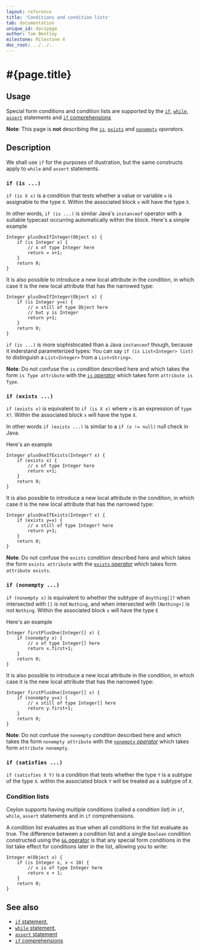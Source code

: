 ```yaml
---
layout: reference
title: 'Conditions and condition lists'
tab: documentation
unique_id: docspage
author: Tom Bentley
milestone: Milestone 4
doc_root: ../../..
---
```


# #{page.title}

## Usage

Special form conditions and condition lists are supported 
by the 
[`if`](../if), 
[`while`](../while), 
[`assert`](../assert) statements and 
[`if` comprehensions](../../expression/comprehension)

**Note**: This page is **not** describing the 
[`is`](../../operator/is), 
[`exists`](../../operator/exists) and 
[`nonempty`](../../operator/nonempty)
 *operators*.

## Description

We shall use `if` for the purposes of illustration, but the same constructs 
apply to `while` and `assert` statements.

### `if (is ...)`

`if (is X x)` is a condition that tests whether a value or variable `x` is 
assignable to the type `X`. Within the associated block `x` will have the 
type `X`.

In other words, `if (is ...)` is similar Java's `instanceof` operator
with a suitable typecast occurring automatically within the block. 
Here's a simple example

    Integer plusOneIfInteger(Object x) {
        if (is Integer x) {
            // x of type Integer here
            return = x+1;
        }
        return 0;
    } 

It is also possible to introduce a new local attribute in the condition, in 
which case it is the new local attribute that has the narrowed type:

    Integer plusOneIfInteger(Object x) {
        if (is Integer y=x) {
            // x still of type Object here
            // but y is Integer
            return y+1;
        }
        return 0;
    } 

`if (is ...)` is more sophistocated than a Java `instanceof` though, 
because it inderstand parameterized types: You can say 
`if (is List<Integer> list)` to distinguish a `List<Integer>` from a 
`List<String>`.

**Note**: Do not confuse the `is` *condition* described here and which takes 
the form `is Type attribute` with the [`is` *operator*](../../operator/is) which 
takes form `attribute is Type`.


### `if (exists ...)`

`if (exists x)` is equivalent to `if (is X x)` where `x` is an expression 
of `type X?`. Within the associated block `x` will have the type `X`.

In other words `if (exists ...)` is similar to a `if (x != null)` null check in 
Java.

Here's an example

    Integer plusOneIfExists(Integer? x) {
        if (exists x) {
            // x of type Integer here
            return x+1;
        }
        return 0;
    } 

It is also possible to introduce a new local attribute in the condition, in 
which case it is the new local attribute that has the narrowed type:

    Integer plusOneIfExists(Integer? x) {
        if (exists y=x) {
            // x still of type Integer? here
            return y+1;
        }
        return 0;
    } 

**Note**: Do not confuse the `exists` *condition* described here 
and which takes the form `exists attribute` with the 
[`exists` *operator*](../../operator/exists) which 
takes form `attribute exists`.

### `if (nonempty ...)`

`if (nonempty x)` is equivalent to whether the subtype of `Anything[]?` when 
intersected with `[]`  is not `Nothing`, and when intersected with 
`[Nothing+]` is not `Nothing`. Within 
the associated block `x` will have the type `E`

Here's an example

    Integer firstPlusOne(Integer[] x) {
        if (nonempty x) {
            // x of type Integer[] here
            return x.first+1;
        }
        return 0;
    } 

It is also possible to introduce a new local attribute in the condition, in 
which case it is the new local attribute that has the narrowed type:

    Integer firstPlusOne(Integer[] x) {
        if (nonempty y=x) {
            // x still of type Integer[] here
            return y.first+1;
        }
        return 0;
    } 

**Note**: Do not confuse the `nonempty` *condition* described here 
and which takes the form `nonempty attribute` with the 
[`nonempty` *operator*](../../operator/nonempty) which 
takes form `attribute nonempty`.

### `if (satisfies ...)`

<!-- m6 -->

`if (satisfies X Y)` is a condition that tests whether the type `Y` is a 
subtype of the type `X`. within the associated block `Y` will be treated 
as a subtype of `X`.

### Condition lists

<!-- m4 -->

Ceylon supports having multiple conditions (called a *condition list*) 
in `if`, `while`, `assert` statements and in `if` comprehensions. 

A condition list evaluates as true when all conditions in the list evaluate as 
true. The difference between a 
condition list and a single `Boolean` condition constructed using the 
[`&&` operator](../../operator/and/)
is that any special form conditions in the list take effect for conditions 
later in the list, allowing you to write:

    Integer m(Object x) {
        if (is Integer x, x < 10) {
            // x is of type Integer here
            return x + 1;
        }
        return 0;
    }

## See also

* [`if` statement](../if), 
* [`while` statement](../while), 
* [`assert` statement](../assert) 
* [`if` comprehensions](../../epxression/comprehension)
<!-- TODO 
* [condition lists](#{page.doc_root}/#{site.urls.spec_relative}#TODO) 
in the Ceylon spec 
-->
